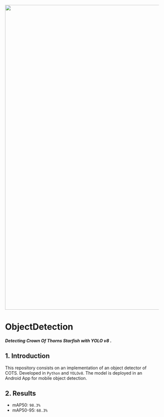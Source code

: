 <img width="1000" style="float:center" 
     src="https://i.imgur.com/cE1WcON.jpg" />



# ObjectDetection
#### _Detecting Crown Of Thorns Starfish with YOLO v8 ._

## 1. Introduction

This repository consists on an implementation of an object detector of COTS. Developed in `Python` and `YOLOv8`. The model is deployed in an Android App for mobile object detection. 

## 2. Results

* mAP50: `98.3%`
* mAP50-95: `68.3%`






